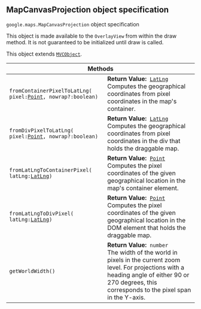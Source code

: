 <h2 id="MapCanvasProjection"> MapCanvasProjection object specification </h2><p>
<code><span itemprop="path">google.maps</span>.<span itemprop="name">MapCanvasProjection</span></code>
object specification
</p><p>This object is made available to the <code>OverlayView</code> from within the draw method. It is not guaranteed to be initialized until draw is called.</p><p>This object extends
<code><a href="https://github.com/amenadiel/google-maps-documentation/blob/master/docs/MVCObject.md">MVCObject</a></code>.
</p><div class="devsite-table-wrapper"><table class="methods responsive" summary="object MapCanvasProjection - Methods">
<thead>
<tr><th colspan="2">Methods</th>
</tr></thead>
<tbody>
<tr>
<td><code><span>fromContainerPixelToLatLng(<wbr>pixel:</span><a href="https://github.com/amenadiel/google-maps-documentation/blob/master/docs/Point.md"><span>Point</span></a><span>,<wbr> nowrap?:boolean)</span></code></td>
<td><div><strong>Return Value:</strong>&nbsp; <code><a href="https://github.com/amenadiel/google-maps-documentation/blob/master/docs/LatLng.md">LatLng</a></code></div>
<div class="desc">Computes the geographical coordinates from pixel coordinates in the map's container.</div></td>
</tr>
<tr>
<td><code><span>fromDivPixelToLatLng(<wbr>pixel:</span><a href="https://github.com/amenadiel/google-maps-documentation/blob/master/docs/Point.md"><span>Point</span></a><span>,<wbr> nowrap?:boolean)</span></code></td>
<td><div><strong>Return Value:</strong>&nbsp; <code><a href="https://github.com/amenadiel/google-maps-documentation/blob/master/docs/LatLng.md">LatLng</a></code></div>
<div class="desc">Computes the geographical coordinates from pixel coordinates in the div that holds the draggable map.</div></td>
</tr>
<tr>
<td><code><span>fromLatLngToContainerPixel(<wbr>latLng:</span><a href="https://github.com/amenadiel/google-maps-documentation/blob/master/docs/LatLng.md"><span>LatLng</span></a><span>)</span></code></td>
<td><div><strong>Return Value:</strong>&nbsp; <code><a href="https://github.com/amenadiel/google-maps-documentation/blob/master/docs/Point.md">Point</a></code></div>
<div class="desc">Computes the pixel coordinates of the given geographical location in the map's container element.</div></td>
</tr>
<tr>
<td><code><span>fromLatLngToDivPixel(<wbr>latLng:</span><a href="https://github.com/amenadiel/google-maps-documentation/blob/master/docs/LatLng.md"><span>LatLng</span></a><span>)</span></code></td>
<td><div><strong>Return Value:</strong>&nbsp; <code><a href="https://github.com/amenadiel/google-maps-documentation/blob/master/docs/Point.md">Point</a></code></div>
<div class="desc">Computes the pixel coordinates of the given geographical location in the DOM element that holds the draggable map.</div></td>
</tr>
<tr>
<td><code><span>getWorldWidth()</span></code></td>
<td><div><strong>Return Value:</strong>&nbsp; <code>number</code></div>
<div class="desc">The width of the world in pixels in the current zoom level. For projections with a heading angle of either 90 or 270 degrees, this corresponds to the pixel span in the Y-axis.</div></td>
</tr>
</tbody>
</table></div>
